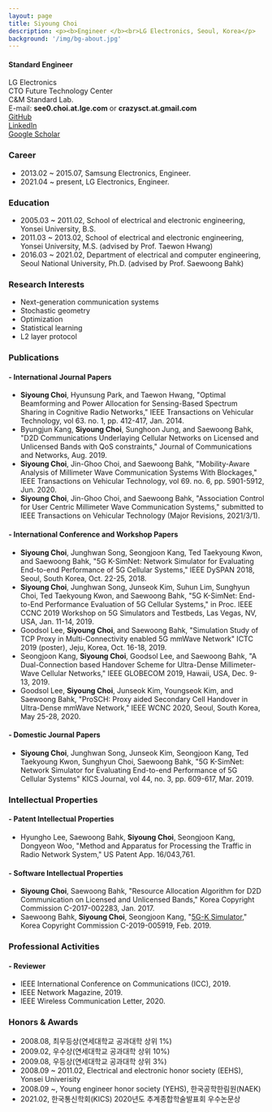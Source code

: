 ```yaml
---
layout: page
title: Siyoung Choi
description: <p><b>Engineer </b><br>LG Electronics, Seoul, Korea</p>
background: '/img/bg-about.jpg'
---
```


#### Standard Engineer
LG Electronics  
CTO Future Technology Center  
C&M Standard Lab.  
E-mail: **see0.choi.at.lge.com** or **crazysct.at.gmail.com**  
[GitHub](https://github.com/crazysct)  
[LinkedIn](https://www.linkedin.com/in/siyoung-choi-8a09099a)  
[Google Scholar](https://scholar.google.co.kr/citations?user=_TG5vLIAAAAJ&hl)  

### Career
* 2013.02 ~ 2015.07, Samsung Electronics, Engineer.
* 2021.04 ~ present, LG Electronics, Engineer.

### Education
* 2005.03 ~ 2011.02, School of electrical and electronic engineering, Yonsei University, B.S.
* 2011.03 ~ 2013.02, School of electrical and electronic engineering, Yonsei University, M.S. (advised by Prof. Taewon Hwang)
* 2016.03 ~ 2021.02, Department of electrical and computer engineering, Seoul National University, Ph.D. (advised by Prof. Saewoong Bahk)

### Research Interests
* Next-generation communication systems
* Stochastic geometry
* Optimization
* Statistical learning
* L2 layer protocol

### Publications

#### - International Journal Papers
* **Siyoung Choi**, Hyunsung Park, and Taewon Hwang, "Optimal Beamforming and Power Allocation for Sensing-Based Spectrum Sharing in Cognitive Radio Networks," IEEE Transactions on Vehicular Technology, vol 63. no. 1, pp. 412-417, Jan. 2014.
* Byungjun Kang, **Siyoung Choi**, Sunghoon Jung, and Saewoong Bahk, "D2D Communications Underlaying Cellular Networks on Licensed and Unlicensed Bands with QoS constraints," Journal of Communications and Networks, Aug. 2019.
* **Siyoung Choi**, Jin-Ghoo Choi, and Saewoong Bahk, "Mobility-Aware Analysis of Millimeter Wave Communication Systems With Blockages," IEEE Transactions on Vehicular Technology, vol 69. no. 6, pp. 5901-5912, Jun. 2020.
* **Siyoung Choi**, Jin-Ghoo Choi, and Saewoong Bahk, "Association Control for User Centric Millimeter Wave Communication Systems," submitted to IEEE Transactions on Vehicular Technology (Major Revisions, 2021/3/1).

#### - International Conference and Workshop Papers
* **Siyoung Choi**, Junghwan Song, Seongjoon Kang, Ted Taekyoung Kwon, and Saewoong Bahk, "5G K-SimNet: Network Simulator for Evaluating End-to-end Performance of 5G Cellular Systems," IEEE DySPAN 2018, Seoul, South Korea, Oct. 22-25, 2018.
* **Siyoung Choi**, Junghwan Song, Junseok Kim, Suhun Lim, Sunghyun Choi, Ted Taekyoung Kwon, and Saewoong Bahk, "5G K-SimNet: End-to-End Performance Evaluation of 5G Cellular Systems," in Proc. IEEE CCNC 2019 Workshop on 5G Simulators and Testbeds, Las Vegas, NV, USA, Jan. 11-14, 2019.
* Goodsol Lee, **Siyoung Choi**, and Saewoong Bahk, "Simulation Study of TCP Proxy in Multi-Connectivity enabled 5G mmWave Network"  ICTC 2019 (poster), Jeju, Korea,  Oct. 16-18, 2019.
* Seongjoon Kang, **Siyoung Choi**, Goodsol Lee, and Saewoong Bahk, "A Dual-Connection based Handover Scheme for Ultra-Dense Millimeter-Wave Cellular Networks," IEEE GLOBECOM 2019, Hawaii, USA,  Dec. 9-13, 2019.
* Goodsol Lee, **Siyoung Choi**, Junseok Kim, Youngseok Kim, and Saewoong Bahk, "ProSCH: Proxy aided Secondary Cell Handover in Ultra-Dense mmWave Network," IEEE WCNC 2020, Seoul, South Korea,  May 25-28, 2020.

#### - Domestic Journal Papers
* **Siyoung Choi**, Junghwan Song, Junseok Kim, Seongjoon Kang, Ted Taekyoung Kwon, Sunghyun Choi, Saewoong Bahk, "5G K-SimNet: Network Simulator for Evaluating End-to-end Performance of 5G Cellular Systems" KICS Journal, vol 44, no. 3, pp. 609-617, Mar. 2019.

### Intellectual Properties

#### - Patent Intellectual Properties
* Hyungho Lee, Saewoong Bahk, **Siyoung Choi**, Seongjoon Kang, Dongyeon Woo, "Method and Apparatus for Processing the Traffic in Radio Network System," US Patent App. 16/043,761.

#### - Software Intellectual Properties
* **Siyoung Choi**, Saewoong Bahk, "Resource Allocation Algorithm for D2D Communication on Licensed and Unlicensed Bands," Korea Copyright Commission C-2017-002283, Jan. 2017.
* Saewoong Bahk, **Siyoung Choi**, Seongjoon Kang, "[5G-K Simulator](https://github.com/crazysct/kSimNet)," Korea Copyright Commission C-2019-005919, Feb. 2019.

### Professional Activities

#### - Reviewer
* IEEE International Conference on Communications (ICC), 2019.
* IEEE Network Magazine, 2019.
* IEEE Wireless Communication Letter, 2020.

### Honors & Awards
* 2008.08, 최우등상(연세대학교 공과대학 상위 1%)
* 2009.02, 우수상(연세대학교 공과대학 상위 10%)
* 2009.08, 우등상(연세대학교 공과대학 상위 3%)
* 2008.09 ~ 2011.02, Electrical and electronic honor society (EEHS), Yonsei Univerisity
* 2008.09 ~, Young engineer honor society (YEHS), 한국공학한림원(NAEK)
* 2021.02, 한국통신학회(KICS) 2020년도 추계종합학술발표회 우수논문상
